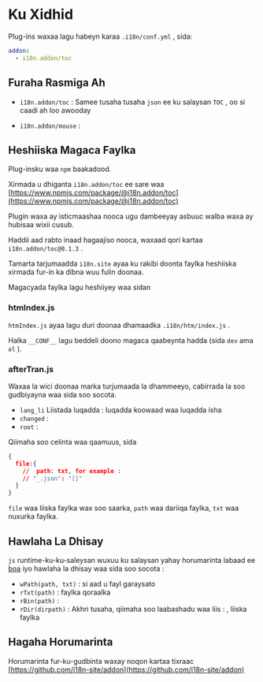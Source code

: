 # Ku Xidhid

Plug-ins waxaa lagu habeyn karaa `.i18n/conf.yml` , sida:

```yml
addon:
  - i18n.addon/toc
```

## Furaha Rasmiga Ah

* `i18n.addon/toc` :
  Samee tusaha tusaha `json` ee ku salaysan `TOC` , oo si caadi ah loo awooday

* `i18n.addon/mouse` :

## Heshiiska Magaca Faylka

Plug-insku waa `npm` baakadood.

Xirmada u dhiganta `i18n.addon/toc` ee sare waa [https://www.npmjs.com/package/@i18n.addon/toc](https://www.npmjs.com/package/@i18n.addon/toc)

Plugin waxa ay isticmaashaa nooca ugu dambeeyay asbuuc walba waxa ay hubisaa wixii cusub.

Haddii aad rabto inaad hagaajiso nooca, waxaad qori kartaa `i18n.addon/toc@0.1.3` .

Tamarta tarjumaadda `i18n.site` ayaa ku rakibi doonta faylka heshiiska xirmada fur-in ka dibna wuu fulin doonaa.

Magacyada faylka lagu heshiiyey waa sidan

### htmIndex.js

`htmIndex.js` ayaa lagu duri doonaa dhamaadka `.i18n/htm/index.js` .

Halka `__CONF__` lagu beddeli doono magaca qaabeynta hadda (sida `dev` ama `ol` ).

### afterTran.js

Waxaa la wici doonaa marka turjumaada la dhammeeyo, cabirrada la soo gudbiyayna waa sida soo socota.

* `lang_li` Liistada luqadda : luqadda koowaad waa luqadda isha
* `changed` :
* `root` :

Qiimaha soo celinta waa qaamuus, sida

```json
{
  file:{
    //  path: txt, for example :
    // "_.json": "[]"
  }
}
```

`file` waa liiska faylka wax soo saarka, `path` waa dariiqa faylka, `txt` waa nuxurka faylka.

## Hawlaha La Dhisay

`js` runtime-ku-ku-saleysan wuxuu ku salaysan yahay horumarinta labaad ee [boa](https://github.com/boa-dev/boa) iyo hawlaha la dhisay waa sida soo socota :

* `wPath(path, txt)` : si aad u fayl garaysato
* `rTxt(path)` : faylka qoraalka
* `rBin(path)` :
* `rDir(dirpath)` : Akhri tusaha, qiimaha soo laabashadu waa liis : , liiska faylka

## Hagaha Horumarinta

Horumarinta fur-ku-gudbinta waxay noqon kartaa tixraac [https://github.com/i18n-site/addon](https://github.com/i18n-site/addon)